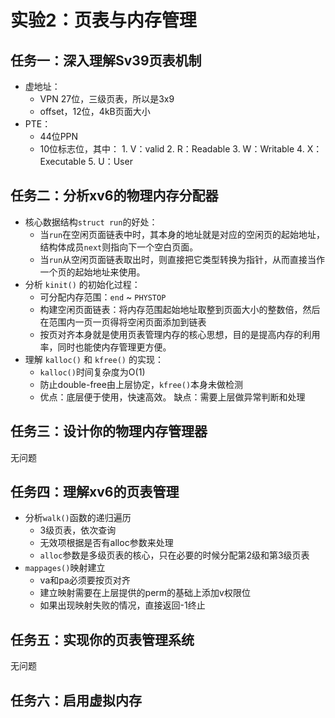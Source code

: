 # 实验2：页表与内存管理

## 任务一：深入理解Sv39页表机制

- 虚地址：
  - VPN 27位，三级页表，所以是3x9
  - offset，12位，4kB页面大小
- PTE：
  - 44位PPN
  - 10位标志位，其中：
        1. V：valid
        2. R：Readable
        3. W：Writable
        4. X：Executable
        5. U：User

## 任务二：分析xv6的物理内存分配器

- 核心数据结构`struct run`的好处：
  - 当`run`在空闲页面链表中时，其本身的地址就是对应的空闲页的起始地址，结构体成员`next`则指向下一个空白页面。
  - 当`run`从空闲页面链表取出时，则直接把它类型转换为指针，从而直接当作一个页的起始地址来使用。
- 分析 `kinit()` 的初始化过程：
  - 可分配内存范围：`end` ~ `PHYSTOP`
  - 构建空闲页面链表：将内存范围起始地址取整到页面大小的整数倍，然后在范围内一页一页得将空闲页面添加到链表
  - 按页对齐本身就是使用页表管理内存的核心思想，目的是提高内存的利用率，同时也能使内存管理更方便。
- 理解 `kalloc()` 和 `kfree()` 的实现：
  - `kalloc()`时间复杂度为O(1)
  - 防止double-free由上层协定，`kfree()`本身未做检测
  - 优点：底层便于使用，快速高效。 缺点：需要上层做异常判断和处理

## 任务三：设计你的物理内存管理器

无问题

## 任务四：理解xv6的页表管理

- 分析`walk()`函数的递归遍历
  - 3级页表，依次查询
  - 无效项根据是否有alloc参数来处理
  - `alloc`参数是多级页表的核心，只在必要的时候分配第2级和第3级页表
- `mappages()`映射建立
  - va和pa必须要按页对齐
  - 建立映射需要在上层提供的perm的基础上添加v权限位
  - 如果出现映射失败的情况，直接返回-1终止

## 任务五：实现你的页表管理系统

无问题

## 任务六：启用虚拟内存